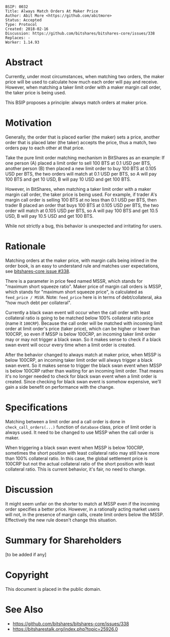     BSIP: 0032
    Title: Always Match Orders At Maker Price
    Author: Abit More <https://github.com/abitmore>
    Status: Accepted
    Type: Protocol
    Created: 2018-02-16
    Discussion: https://github.com/bitshares/bitshares-core/issues/338
    Replaces: -
    Worker: 1.14.93

# Abstract

Currently, under most circumstances, when matching two orders, the maker price
will be used to calculate how much each order will pay and receive.
However, when matching a taker limit order with a maker margin call order,
the taker price is being used.

This BSIP proposes a principle: always match orders at maker price.

# Motivation

Generally, the order that is placed earlier (the maker) sets a price,
another order that is placed later (the taker) accepts the price, thus a match,
two orders pay to each other at that price.

Take the pure limit order matching mechanism in BitShares as an example:
If one person (A) placed a limit
order to sell 100 BTS at 0.1 USD per BTS, another person (B) then placed a new
limit order to buy 100 BTS at 0.105 USD per BTS, the two orders will match at
0.1 USD per BTS, so A will pay 100 BTS and get 10 USD, B will pay 10 USD and
get 100 BTS.

However, in BitShares, when matching a taker limit order with a maker margin
call order, the taker price is being used.
For example, if trader A's margin call order is
selling 100 BTS at no less than 0.1 USD per BTS, then trader B placed an order
that buys 100 BTS at 0.105 USD per BTS, the two order will match at 0.105 USD
per BTS, so A will pay 100 BTS and get 10.5 USD, B will pay 10.5 USD and get
100 BTS.

While not strictly a bug, this behavior is unexpected and irritating for users.

# Rationale

Matching orders at the maker price, with margin calls being inlined in the
order book, is an easy to understand rule and matches user expectations,
see [bitshares-core
issue #338](https://github.com/bitshares/bitshares-core/issues/338).

There is a parameter in price feed named MSSR, which stands for "maximum short
squeeze ratio". Maker price of margin call orders is MSSP, which stands for
"maximum short squeeze price", is calculated as `feed_price / MSSR`.
Note: `feed_price` here is in terms of debt/collateral, aka "how much debt per
collateral".

Currently a black swan event will occur when the call order with least
collateral ratio is going to be matched below 100% collateral ratio price
(name it `100CRP`). Because the call order will be matched with incoming limit
order at limit order's price (taker price),
which can be higher or lower than 100CRP, so even if MSSP is below 100CRP,
an incoming taker limit order may or may not trigger a black swan.
So it makes sense to check if a black swan event will occur every time when a
limit order is created.

After the behavior changed to always match at maker price, when MSSP is below
100CRP, an incoming taker limit order will always trigger a black swan event.
So it makes sense to trigger the black swan event when MSSP is below 100CRP
rather than waiting for an incoming limit order. That means it's no longer
needed to check for black swan event when a limit order is created.
Since checking for black swan event is somehow expensive, we'll gain a side
benefit on performance with the change.

# Specifications

Matching between a limit order and a call order is done in
`check_call_orders(...)` function of `database` class, price of limit order
is always used. It need to be changed to use MSSP when the call order is maker.

When triggering a black swan event when MSSP is below 100CRP,
sometimes the short
position with least collateral ratio may still have more than 100% collateral
ratio. In this case, the global settlement price is 100CRP but not the actual
collateral ratio of the short position with least collateral ratio.
This is current behavior, it's fair, no need to change.

# Discussion

It might seem unfair on the shorter to match at MSSP even if the incoming order
specifies a better price. However, in a rationally acting market users will not,
in the presence of margin calls, create limit orders below the MSSP.
Effectively the new rule doesn't change this situation.

# Summary for Shareholders

[to be added if any]

# Copyright

This document is placed in the public domain.

# See Also

* https://github.com/bitshares/bitshares-core/issues/338
* https://bitsharestalk.org/index.php?topic=25926.0

